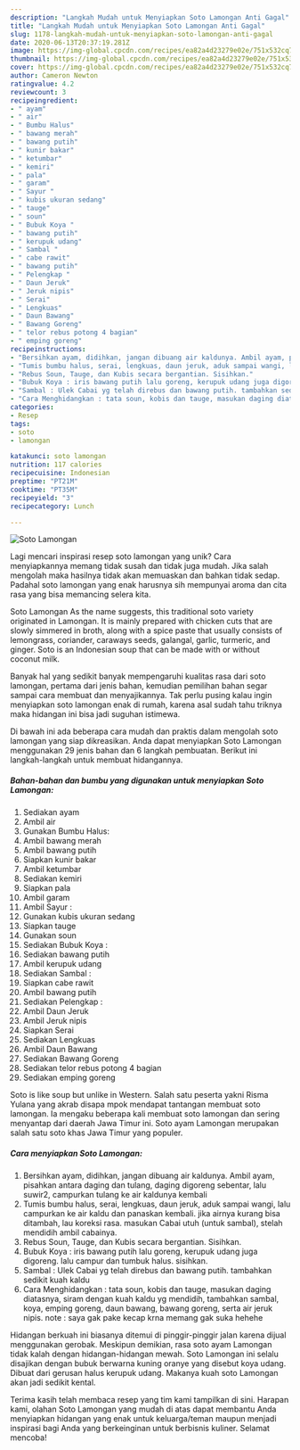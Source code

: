 ```yaml
---
description: "Langkah Mudah untuk Menyiapkan Soto Lamongan Anti Gagal"
title: "Langkah Mudah untuk Menyiapkan Soto Lamongan Anti Gagal"
slug: 1178-langkah-mudah-untuk-menyiapkan-soto-lamongan-anti-gagal
date: 2020-06-13T20:37:19.281Z
image: https://img-global.cpcdn.com/recipes/ea82a4d23279e02e/751x532cq70/soto-lamongan-foto-resep-utama.jpg
thumbnail: https://img-global.cpcdn.com/recipes/ea82a4d23279e02e/751x532cq70/soto-lamongan-foto-resep-utama.jpg
cover: https://img-global.cpcdn.com/recipes/ea82a4d23279e02e/751x532cq70/soto-lamongan-foto-resep-utama.jpg
author: Cameron Newton
ratingvalue: 4.2
reviewcount: 3
recipeingredient:
- " ayam"
- " air"
- " Bumbu Halus"
- " bawang merah"
- " bawang putih"
- " kunir bakar"
- " ketumbar"
- " kemiri"
- " pala"
- " garam"
- " Sayur "
- " kubis ukuran sedang"
- " tauge"
- " soun"
- " Bubuk Koya "
- " bawang putih"
- " kerupuk udang"
- " Sambal "
- " cabe rawit"
- " bawang putih"
- " Pelengkap "
- " Daun Jeruk"
- " Jeruk nipis"
- " Serai"
- " Lengkuas"
- " Daun Bawang"
- " Bawang Goreng"
- " telor rebus potong 4 bagian"
- " emping goreng"
recipeinstructions:
- "Bersihkan ayam, didihkan, jangan dibuang air kaldunya. Ambil ayam, pisahkan antara daging dan tulang, daging digoreng sebentar, lalu suwir2, campurkan tulang ke air kaldunya kembali"
- "Tumis bumbu halus, serai, lengkuas, daun jeruk, aduk sampai wangi, lalu campurkan ke air kaldu dan panaskan kembali. jika airnya kurang bisa ditambah, lau koreksi rasa. masukan Cabai utuh (untuk sambal), stelah mendidih ambil cabainya."
- "Rebus Soun, Tauge, dan Kubis secara bergantian. Sisihkan."
- "Bubuk Koya : iris bawang putih lalu goreng, kerupuk udang juga digoreng. lalu campur dan tumbuk halus. sisihkan."
- "Sambal : Ulek Cabai yg telah direbus dan bawang putih. tambahkan sedikit kuah kaldu"
- "Cara Menghidangkan : tata soun, kobis dan tauge, masukan daging diatasnya, siram dengan kuah kaldu yg mendidih, tambahkan sambal, koya, emping goreng, daun bawang, bawang goreng, serta air jeruk nipis. note : saya gak pake kecap krna memang gak suka hehehe"
categories:
- Resep
tags:
- soto
- lamongan

katakunci: soto lamongan 
nutrition: 117 calories
recipecuisine: Indonesian
preptime: "PT21M"
cooktime: "PT35M"
recipeyield: "3"
recipecategory: Lunch

---
```



![Soto Lamongan](https://img-global.cpcdn.com/recipes/ea82a4d23279e02e/751x532cq70/soto-lamongan-foto-resep-utama.jpg)

Lagi mencari inspirasi resep soto lamongan yang unik? Cara menyiapkannya memang tidak susah dan tidak juga mudah. Jika salah mengolah maka hasilnya tidak akan memuaskan dan bahkan tidak sedap. Padahal soto lamongan yang enak harusnya sih mempunyai aroma dan cita rasa yang bisa memancing selera kita.

Soto Lamongan As the name suggests, this traditional soto variety originated in Lamongan. It is mainly prepared with chicken cuts that are slowly simmered in broth, along with a spice paste that usually consists of lemongrass, coriander, caraways seeds, galangal, garlic, turmeric, and ginger. Soto is an Indonesian soup that can be made with or without coconut milk.

Banyak hal yang sedikit banyak mempengaruhi kualitas rasa dari soto lamongan, pertama dari jenis bahan, kemudian pemilihan bahan segar sampai cara membuat dan menyajikannya. Tak perlu pusing kalau ingin menyiapkan soto lamongan enak di rumah, karena asal sudah tahu triknya maka hidangan ini bisa jadi suguhan istimewa.


Di bawah ini ada beberapa cara mudah dan praktis dalam mengolah soto lamongan yang siap dikreasikan. Anda dapat menyiapkan Soto Lamongan menggunakan 29 jenis bahan dan 6 langkah pembuatan. Berikut ini langkah-langkah untuk membuat hidangannya.

<!--inarticleads1-->

##### Bahan-bahan dan bumbu yang digunakan untuk menyiapkan Soto Lamongan:

1. Sediakan  ayam
1. Ambil  air
1. Gunakan  Bumbu Halus:
1. Ambil  bawang merah
1. Ambil  bawang putih
1. Siapkan  kunir bakar
1. Ambil  ketumbar
1. Sediakan  kemiri
1. Siapkan  pala
1. Ambil  garam
1. Ambil  Sayur :
1. Gunakan  kubis ukuran sedang
1. Siapkan  tauge
1. Gunakan  soun
1. Sediakan  Bubuk Koya :
1. Sediakan  bawang putih
1. Ambil  kerupuk udang
1. Sediakan  Sambal :
1. Siapkan  cabe rawit
1. Ambil  bawang putih
1. Sediakan  Pelengkap :
1. Ambil  Daun Jeruk
1. Ambil  Jeruk nipis
1. Siapkan  Serai
1. Sediakan  Lengkuas
1. Ambil  Daun Bawang
1. Sediakan  Bawang Goreng
1. Sediakan  telor rebus potong 4 bagian
1. Sediakan  emping goreng


Soto is like soup but unlike in Western. Salah satu peserta yakni Risma Yulana yang akrab disapa mpok mendapat tantangan membuat soto lamongan. Ia mengaku beberapa kali membuat soto lamongan dan sering menyantap dari daerah Jawa Timur ini. Soto ayam Lamongan merupakan salah satu soto khas Jawa Timur yang populer. 

<!--inarticleads2-->

##### Cara menyiapkan Soto Lamongan:

1. Bersihkan ayam, didihkan, jangan dibuang air kaldunya. Ambil ayam, pisahkan antara daging dan tulang, daging digoreng sebentar, lalu suwir2, campurkan tulang ke air kaldunya kembali
1. Tumis bumbu halus, serai, lengkuas, daun jeruk, aduk sampai wangi, lalu campurkan ke air kaldu dan panaskan kembali. jika airnya kurang bisa ditambah, lau koreksi rasa. masukan Cabai utuh (untuk sambal), stelah mendidih ambil cabainya.
1. Rebus Soun, Tauge, dan Kubis secara bergantian. Sisihkan.
1. Bubuk Koya : iris bawang putih lalu goreng, kerupuk udang juga digoreng. lalu campur dan tumbuk halus. sisihkan.
1. Sambal : Ulek Cabai yg telah direbus dan bawang putih. tambahkan sedikit kuah kaldu
1. Cara Menghidangkan : tata soun, kobis dan tauge, masukan daging diatasnya, siram dengan kuah kaldu yg mendidih, tambahkan sambal, koya, emping goreng, daun bawang, bawang goreng, serta air jeruk nipis. note : saya gak pake kecap krna memang gak suka hehehe


Hidangan berkuah ini biasanya ditemui di pinggir-pinggir jalan karena dijual menggunakan gerobak. Meskipun demikian, rasa soto ayam Lamongan tidak kalah dengan hidangan-hidangan mewah. Soto Lamongan ini selalu disajikan dengan bubuk berwarna kuning oranye yang disebut koya udang. Dibuat dari gerusan halus kerupuk udang. Makanya kuah soto Lamongan akan jadi sedikit kental. 

Terima kasih telah membaca resep yang tim kami tampilkan di sini. Harapan kami, olahan Soto Lamongan yang mudah di atas dapat membantu Anda menyiapkan hidangan yang enak untuk keluarga/teman maupun menjadi inspirasi bagi Anda yang berkeinginan untuk berbisnis kuliner. Selamat mencoba!
